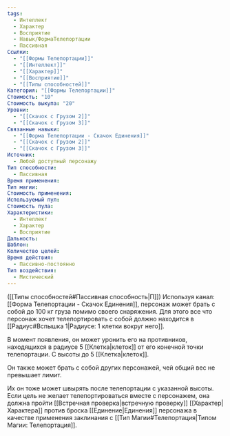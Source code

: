 ```yaml
---
tags:
  - Интеллект
  - Характер
  - Восприятие
  - Навык/ФормаТелепортации
  - Пассивная
Ссылки:
  - "[[Формы Телепортации]]"
  - "[[Интеллект]]"
  - "[[Характер]]"
  - "[[Восприятие]]"
  - "[[Типы способностей]]"
Категория: "[[Формы Телепортации]]"
Стоимость: "10"
Стоимость выкупа: "20"
Уровни:
  - "[[Скачок с Грузом 2]]"
  - "[[Скачок с Грузом 3]]"
Связанные навыки:
  - "[[Форма Телепортации - Скачок Единения]]"
  - "[[Скачок с Грузом 2]]"
  - "[[Скачок с Грузом 3]]"
Источник:
  - Любой доступный персонажу
Тип способности:
  - Пассивная
Время применения: 
Тип магии: 
Стоимость применения: 
Используемый пул: 
Стоимость пула: 
Характеристики:
  - Интеллект
  - Характер
  - Восприятие
Дальность: 
Шаблон: 
Количество целей: 
Время действия:
  - Пассивно-постоянно
Тип воздействия:
  - Мистический
---
```

([[Типы способностей#Пассивная способность|П]]) Используя канал: [[Форма Телепортации - Скачок Единения]], персонаж может брать с собой до 100 кг груза помимо своего снаряжения. Для этого все что персонаж хочет телепортировать с собой должно находится в [[Радиус#Вспышка 1|Радиусе: 1 клетки вокруг него]].

В момент появления, он может уронить его на противников, находящихся в радиусе 5 [[Клетка|клеток]] от его конечной точки телепортации. С высоты до 5 [[Клетка|клеток]]. 

Он также может брать с собой других персонажей, чей общий вес не превышает лимит. 

Их он тоже может швырять после телепортации с указанной высоты. Если цель не желает телепортироваться вместе с персонажем, она должна пройти [[Встречная проверка|встречную проверку]] [[Характер|Характера]] против броска [[Единение|Единения]] персонажа в качестве применения заклинания с [[Тип Магии#Телепортация|Типом Магии: Телепортация]].